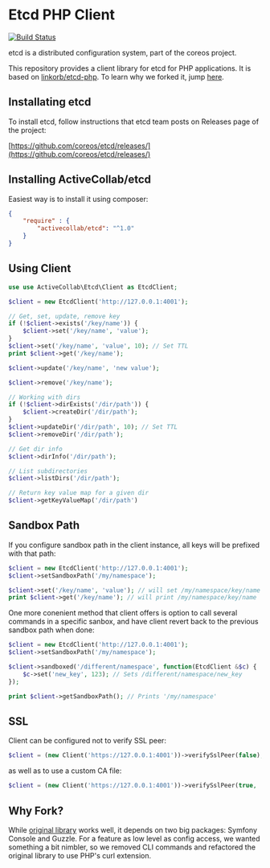 # Etcd PHP Client

[![Build Status](https://travis-ci.org/activecollab/etcd.svg?branch=master)](https://travis-ci.org/activecollab/etcd)

etcd is a distributed configuration system, part of the coreos project.

This repository provides a client library for etcd for PHP applications. It is based on [linkorb/etcd-php](https://github.com/linkorb/etcd-php). To learn why we forked it, jump [here](#why-fork).

## Installating etcd

To install etcd, follow instructions that etcd team posts on Releases page of the project:

[https://github.com/coreos/etcd/releases/](https://github.com/coreos/etcd/releases/)

## Installing ActiveCollab/etcd

Easiest way is to install it using composer:

```json
{
    "require" : {
        "activecollab/etcd": "^1.0"
    }
}
```

## Using Client

```php
use use ActiveCollab\Etcd\Client as EtcdClient;

$client = new EtcdClient('http://127.0.0.1:4001');

// Get, set, update, remove key
if (!$client->exists('/key/name')) {
    $client->set('/key/name', 'value');
}
$client->set('/key/name', 'value', 10); // Set TTL
print $client->get('/key/name');

$client->update('/key/name', 'new value');

$client->remove('/key/name');

// Working with dirs
if (!$client->dirExists('/dir/path')) {
    $client->createDir('/dir/path');
}
$client->updateDir('/dir/path', 10); // Set TTL
$client->removeDir('/dir/path');

// Get dir info
$client->dirInfo('/dir/path');

// List subdirectories
$client->listDirs('/dir/path');

// Return key value map for a given dir
$client->getKeyValueMap('/dir/path')
```

## Sandbox Path

If you configure sandbox path in the client instance, all keys will be prefixed with that path:

```php
$client = new EtcdClient('http://127.0.0.1:4001');
$client->setSandboxPath('/my/namespace');

$client->set('/key/name', 'value'); // will set /my/namespace/key/name
print $client->get('/key/name'); // will print /my/namespace/key/name
```

One more conenient method that client offers is option to call several commands in a specific sanbox, and have client revert back to the previous sandbox path when done:

```php
$client = new EtcdClient('http://127.0.0.1:4001');
$client->setSandboxPath('/my/namespace');

$client->sandboxed('/different/namespace', function(EtcdClient &$c) {
    $c->set('new_key', 123); // Sets /different/namespace/new_key
});

print $client->getSandboxPath(); // Prints '/my/namespace'
```

## SSL

Client can be configured not to verify SSL peer:

```php
$client = (new Client('https://127.0.0.1:4001'))->verifySslPeer(false);
```

as well as to use a custom CA file:

```php
$client = (new Client('https://127.0.0.1:4001'))->verifySslPeer(true, '/path/to/ca/file');
```

## Why Fork?

While [original library](https://github.com/linkorb/etcd-php) works well, it depends on two big packages: Symfony Console and Guzzle. For a feature as low level as config access, we wanted something a bit nimbler, so we removed CLI commands and refactored the original library to use PHP's curl extension.

